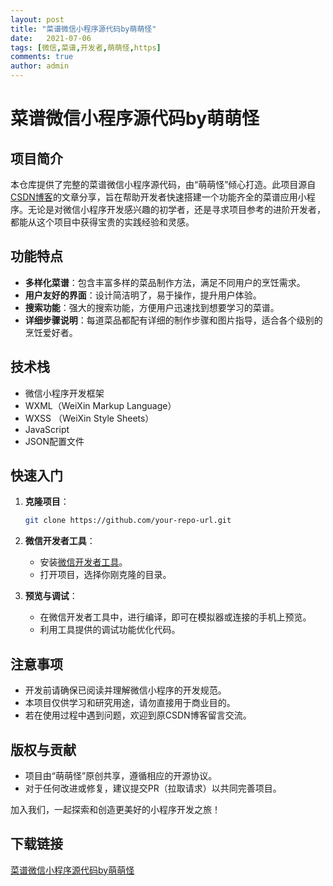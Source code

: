 ```yaml
---
layout: post
title: "菜谱微信小程序源代码by萌萌怪"
date:   2021-07-06
tags: [微信,菜谱,开发者,萌萌怪,https]
comments: true
author: admin
---
```

# 菜谱微信小程序源代码by萌萌怪

## 项目简介

本仓库提供了完整的菜谱微信小程序源代码，由“萌萌怪”倾心打造。此项目源自[CSDN博客](https://blog.csdn.net/qq_42183184/article/details/82287632)的文章分享，旨在帮助开发者快速搭建一个功能齐全的菜谱应用小程序。无论是对微信小程序开发感兴趣的初学者，还是寻求项目参考的进阶开发者，都能从这个项目中获得宝贵的实践经验和灵感。

## 功能特点

- **多样化菜谱**：包含丰富多样的菜品制作方法，满足不同用户的烹饪需求。
- **用户友好的界面**：设计简洁明了，易于操作，提升用户体验。
- **搜索功能**：强大的搜索功能，方便用户迅速找到想要学习的菜谱。
- **详细步骤说明**：每道菜品都配有详细的制作步骤和图片指导，适合各个级别的烹饪爱好者。

## 技术栈

- 微信小程序开发框架
- WXML（WeiXin Markup Language）
- WXSS （WeiXin Style Sheets）
- JavaScript
- JSON配置文件

## 快速入门

1. **克隆项目**：
   ```bash
   git clone https://github.com/your-repo-url.git
   ```
   
2. **微信开发者工具**：
   - 安装[微信开发者工具](https://developers.weixin.qq.com/miniprogram/dev/devtools/download.html)。
   - 打开项目，选择你刚克隆的目录。

3. **预览与调试**：
   - 在微信开发者工具中，进行编译，即可在模拟器或连接的手机上预览。
   - 利用工具提供的调试功能优化代码。

## 注意事项

- 开发前请确保已阅读并理解微信小程序的开发规范。
- 本项目仅供学习和研究用途，请勿直接用于商业目的。
- 若在使用过程中遇到问题，欢迎到原CSDN博客留言交流。

## 版权与贡献

- 项目由“萌萌怪”原创共享，遵循相应的开源协议。
- 对于任何改进或修复，建议提交PR（拉取请求）以共同完善项目。

加入我们，一起探索和创造更美好的小程序开发之旅！

## 下载链接

[菜谱微信小程序源代码by萌萌怪](https://pan.quark.cn/s/012699655e89)
